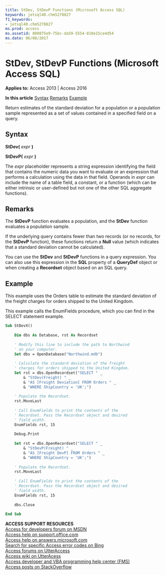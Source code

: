 ```yaml
---
title: StDev, StDevP Functions (Microsoft Access SQL)
keywords: jetsql40.chm5278827
f1_keywords:
- jetsql40.chm5278827
ms.prod: access
ms.assetid: 880875e9-75bc-da59-5554-810e15ce4d54
ms.date: 06/08/2017
---
```



# StDev, StDevP Functions (Microsoft Access SQL)

  

**Applies to:** Access 2013 | Access 2016

 **In this article**
[Syntax](#sectionSection0)
[Remarks](#sectionSection1)
[ Example](#sectionSection2)


Return estimates of the standard deviation for a population or a population sample represented as a set of values contained in a specified field on a query.

## Syntax
<a name="sectionSection0"> </a>

 **StDev(** _expr_ **)**

 **StDevP(** _expr_ **)**

The  _expr_ placeholder represents a string expression identifying the field that contains the numeric data you want to evaluate or an expression that performs a calculation using the data in that field. Operands in _expr_ can include the name of a table field, a constant, or a function (which can be either intrinsic or user-defined but not one of the other SQL aggregate functions).


## Remarks
<a name="sectionSection1"> </a>

The  **StDevP** function evaluates a population, and the **StDev** function evaluates a population sample.

If the underlying query contains fewer than two records (or no records, for the  **StDevP** function), these functions return a **Null** value (which indicates that a standard deviation cannot be calculated).

You can use the  **StDev** and **StDevP** functions in a query expression. You can also use this expression in the **SQL** property of a **QueryDef** object or when creating a **Recordset** object based on an SQL query.


## Example
<a name="sectionSection2"> </a>

This example uses the Orders table to estimate the standard deviation of the freight charges for orders shipped to the United Kingdom.

This example calls the EnumFields procedure, which you can find in the SELECT statement example.




```vb
Sub StDevX() 
 
    Dim dbs As Database, rst As Recordset 
 
    ' Modify this line to include the path to Northwind 
    ' on your computer. 
    Set dbs = OpenDatabase("Northwind.mdb") 
 
    ' Calculate the standard deviation of the freight 
    ' charges for orders shipped to the United Kingdom. 
    Set rst = dbs.OpenRecordset("SELECT " _ 
        & "StDev(Freight) " _ 
        & "AS [Freight Deviation] FROM Orders " _ 
        & "WHERE ShipCountry = 'UK';") 
 
    ' Populate the Recordset. 
    rst.MoveLast 
     
    ' Call EnumFields to print the contents of the  
    ' Recordset. Pass the Recordset object and desired 
    ' field width. 
    EnumFields rst, 15 
     
    Debug.Print 
     
    Set rst = dbs.OpenRecordset("SELECT " _ 
        & "StDevP(Freight) " _ 
        & "AS [Freight DevP] FROM Orders " _ 
        & "WHERE ShipCountry = 'UK';") 
 
    ' Populate the Recordset. 
    rst.MoveLast 
 
    ' Call EnumFields to print the contents of the  
    ' Recordset. Pass the Recordset object and desired 
    ' field width. 
    EnumFields rst, 15 
 
    dbs.Close 
 
End Sub 

```

 **ACCESS SUPPORT RESOURCES**<br>
[Access for developers forum on MSDN](https://social.msdn.microsoft.com/Forums/office/en-US/home?forum=accessdev)<br>
[Access help on support.office.com](https://support.office.com/search/results?query=Access)<br>
[Access help on answers.microsoft.com](http://answers.microsoft.com/en-us/office/forum/access?page=1&tab=question&status=all&auth=1)<br>
[Search for specific Access error codes on Bing](http://www.bing.com/)<br>
[Access forums on UtterAccess](http://www.utteraccess.com/forum/index.php?act=idx)<br>
[Access wiki on UtterAcess](http://www.utteraccess.com/forum/index.php?act=idx)<br>
[Access developer and VBA programming help center (FMS)](http://www.fmsinc.com/MicrosoftAccess/developer/)<br>
[Access posts on StackOverflow](http://stackoverflow.com/questions/tagged/ms-access)

